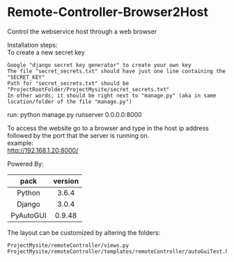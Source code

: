# Remote-Controller-Browser2Host
Control the webservice host through a web browser

Installation steps:\
To create a new secret key

```
Google "django secret key generator" to create your own key
The file "secret_secrets.txt" should have just one line containing the "SECRET_KEY"
Path for "secret_secrets.txt" should be "ProjectRootFolder/ProjectMysite/secret_secrets.txt"
In other words, it should be right next to "manage.py" (aka in same location/folder of the file "manage.py")
```

run: python manage.py runserver 0.0.0.0:8000

To access the website go to a browser and type in the host ip address followed by the port that the server is running on.\
example:\
http://192.168.1.20:8000/

Powered By:

pack | version
:---: | :---:
Python | 3.6.4
Django | 3.0.4
PyAutoGUI | 0.9.48

The layout can be customized by altering the folders:
```
ProjectMysite/remoteController/views.py
ProjectMysite/remoteController/templates/remoteController/autoGuiTest.html
```
